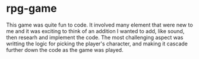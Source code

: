 # rpg-game

This game was quite fun to code. It involved many element that were new to me and it was exciting to think of an addition I wanted to add, like sound, then researh and implement the code. The most challenging aspect was writting the logic for picking the player's character, and making it cascade further down the code as the game was played. 
